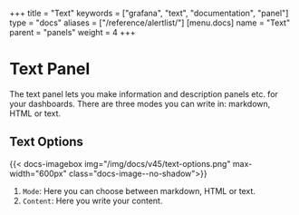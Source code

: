 +++
title = "Text"
keywords = ["grafana", "text", "documentation", "panel"]
type = "docs"
aliases = ["/reference/alertlist/"]
[menu.docs]
name = "Text"
parent = "panels"
weight = 4
+++


# Text Panel

The text panel lets you make information and description panels etc. for your dashboards. There are three modes you can write in: markdown, HTML or text.

## Text Options

{{< docs-imagebox img="/img/docs/v45/text-options.png" max-width="600px" class="docs-image--no-shadow">}}

1. `Mode`: Here you can choose between markdown, HTML or text.
2. `Content`: Here you write your content.


